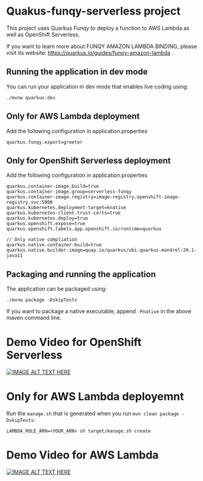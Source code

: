 # Quakus-funqy-serverless project

This project uses Quarkus Funqy to deploy a function to AWS Lambda as well as OpenShift Serverless.

If you want to learn more about FUNQY AMAZON LAMBDA BINDING, please visit its website: https://quarkus.io/guides/funqy-amazon-lambda .

## Running the application in dev mode

You can run your application in dev mode that enables live coding using:
```shell script
./mvnw quarkus:dev
```

## Only for AWS Lambda deployment

Add the following configuration in application.properties
```
quarkus.funqy.export=greeter
```

## Only for OpenShift Serverless deployment

Add the following configuration in application.properties
```
quarkus.container-image.build=true
quarkus.container-image.group=serverless-funqy
quarkus.container-image.registry=image-registry.openshift-image-registry.svc:5000
quarkus.kubernetes.deployment-target=knative
quarkus.kubernetes-client.trust-certs=true
quarkus.kubernetes.deploy=true
quarkus.openshift.expose=true
quarkus.openshift.labels.app.openshift.io/runtime=quarkus

// Only native compliation
quarkus.native.container-build=true
quarkus.native.builder-image=quay.io/quarkus/ubi-quarkus-mandrel:20.1-java11
```

## Packaging and running the application

The application can be packaged using:
```shell script
./mvnw package -DskipTests
```

If you want to package a native executable, append `-Pnative` in the above maven command line.

# Demo Video for OpenShift Serverless
[![IMAGE ALT TEXT HERE](https://img.youtube.com/vi/fQFVwoXWRto/0.jpg)](https://www.youtube.com/watch?v=fQFVwoXWRto)

# Only for AWS Lambda deployemnt

Run the `manage.sh` that is generated when you run `mvn clean package -DskipTests`:

```
LAMBDA_ROLE_ARN=<YOUR_ARN> sh target/manage.sh create
```

# Demo Video for AWS Lambda
[![IMAGE ALT TEXT HERE](https://img.youtube.com/vi/BFG2LZIhzOw/0.jpg)](https://www.youtube.com/watch?v=BFG2LZIhzOw)
